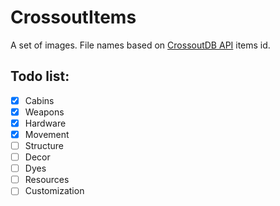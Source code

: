 # CrossoutItems
A set of images. File names based on [CrossoutDB API](https://github.com/Zicore/CrossoutMarket#crossoutdb-api) items id.


## Todo list:
 - [x] Cabins
 - [x] Weapons
 - [x] Hardware
 - [x] Movement
 - [ ] Structure
 - [ ] Decor
 - [ ] Dyes
 - [ ] Resources
 - [ ] Customization